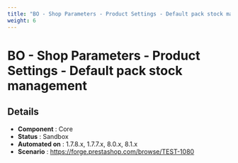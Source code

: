 ```yaml
---
title: "BO - Shop Parameters - Product Settings - Default pack stock management"
weight: 6
---
```


# BO - Shop Parameters - Product Settings - Default pack stock management
## Details
* **Component** : Core
* **Status** : Sandbox
* **Automated on** : 1.7.8.x, 1.7.7.x, 8.0.x, 8.1.x
* **Scenario** : https://forge.prestashop.com/browse/TEST-1080

